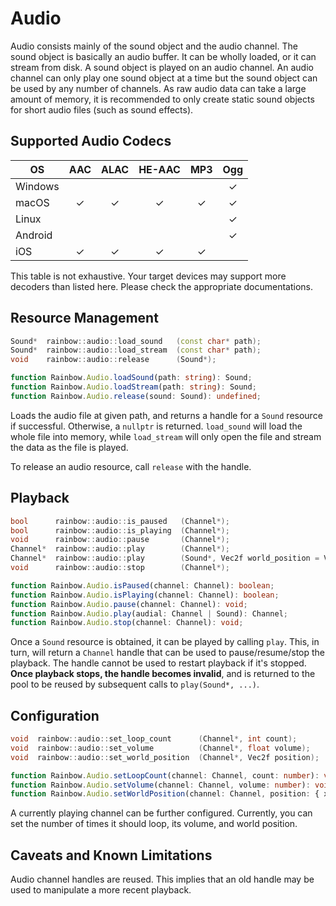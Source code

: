 # Audio

Audio consists mainly of the sound object and the audio channel. The sound
object is basically an audio buffer. It can be wholly loaded, or it can stream
from disk. A sound object is played on an audio channel. An audio channel can
only play one sound object at a time but the sound object can be used by any
number of channels. As raw audio data can take a large amount of memory, it is
recommended to only create static sound objects for short audio files (such as
sound effects).

## Supported Audio Codecs

| OS      | AAC | ALAC | HE-AAC | MP3 | Ogg |
| ------- | :-: | :--: | :----: | :-: | :-: |
| Windows |     |      |        |     |  ✓  |
| macOS   |  ✓  |  ✓   |   ✓    |  ✓  |  ✓  |
| Linux   |     |      |        |     |  ✓  |
| Android |     |      |        |     |  ✓  |
| iOS     |  ✓  |  ✓   |   ✓    |  ✓  |     |

This table is not exhaustive. Your target devices may support more decoders than
listed here. Please check the appropriate documentations.

## Resource Management

```cpp
Sound*  rainbow::audio::load_sound   (const char* path);
Sound*  rainbow::audio::load_stream  (const char* path);
void    rainbow::audio::release      (Sound*);
```

```typescript
function Rainbow.Audio.loadSound(path: string): Sound;
function Rainbow.Audio.loadStream(path: string): Sound;
function Rainbow.Audio.release(sound: Sound): undefined;
```

Loads the audio file at given path, and returns a handle for a `Sound` resource
if successful. Otherwise, a `nullptr` is returned. `load_sound` will load the
whole file into memory, while `load_stream` will only open the file and stream
the data as the file is played.

To release an audio resource, call `release` with the handle.

## Playback

```cpp
bool      rainbow::audio::is_paused   (Channel*);
bool      rainbow::audio::is_playing  (Channel*);
void      rainbow::audio::pause       (Channel*);
Channel*  rainbow::audio::play        (Channel*);
Channel*  rainbow::audio::play        (Sound*, Vec2f world_position = Vec2f::Zero);
void      rainbow::audio::stop        (Channel*);
```

```typescript
function Rainbow.Audio.isPaused(channel: Channel): boolean;
function Rainbow.Audio.isPlaying(channel: Channel): boolean;
function Rainbow.Audio.pause(channel: Channel): void;
function Rainbow.Audio.play(audial: Channel | Sound): Channel;
function Rainbow.Audio.stop(channel: Channel): void;
```

Once a `Sound` resource is obtained, it can be played by calling `play`. This,
in turn, will return a `Channel` handle that can be used to pause/resume/stop
the playback. The handle cannot be used to restart playback if it's stopped.
**Once playback stops, the handle becomes invalid**, and is returned to the pool
to be reused by subsequent calls to `play(Sound*, ...)`.

## Configuration

```cpp
void  rainbow::audio::set_loop_count      (Channel*, int count);
void  rainbow::audio::set_volume          (Channel*, float volume);
void  rainbow::audio::set_world_position  (Channel*, Vec2f position);
```

```typescript
function Rainbow.Audio.setLoopCount(channel: Channel, count: number): void;
function Rainbow.Audio.setVolume(channel: Channel, volume: number): void;
function Rainbow.Audio.setWorldPosition(channel: Channel, position: { x: number, y: number }): void;
```

A currently playing channel can be further configured. Currently, you can set
the number of times it should loop, its volume, and world position.

## Caveats and Known Limitations

Audio channel handles are reused. This implies that an old handle may be used to
manipulate a more recent playback.
